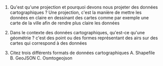 1. Qu'est qu'une projection et pourquoi devons nous projeter des données cartographiques ?
Une projection, c'est la manière de mettre les données en claire en dessinant des cartes comme par exemple une carte de la ville afin de rendre plus claire les données

2. Dans le contexte des données cartographiques, qu'est-ce qu'une géométrie ?
c'est des point ou des formes représentant des airs sur des cartes qui correspond à des données

3. Citez trois différents formats de données cartographiques
    A.  Shapefile
    B.  GeoJSON
    C.  Osmtogeojson